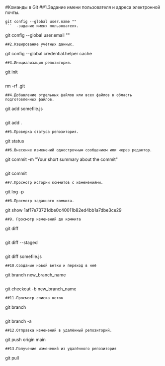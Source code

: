 #Команды в Git
##1.Задание имени пользователя и адреса электронной почты.
```
git config --global user.name ""
```  -задание именя пользователя.
```
git config --global user.email ""
``` -задание адреса электронной почты.
##2.Кэширование учётных данных.
```
git config --global credential.helper cache
``` -Кэшировать учётные данные можно с помощью параметра config с флагом --global.
##3.Инициализация репозитория.
```   
git init
```  эта команда нужна для того чтобы Git начал отслеживать изменения в проекте, делая эту папку **Git-репозиторием**.
```
rm -rf .git
``` команда для того чтобы удалить подпапку .git, тем самым "разгитить" папку.
##4.Добавление отдельных файлов или всех файлов в область подготовленных файлов.
```
git add somefile.js
``` -Добавить отдельный файл в область подготовленных файлов можно параметром add с указанием имени файла.
```
git add .
``` -добавить все файлы и папки в эту область, предоставив wildcard . вместо имени файла.
##5.Проверка статуса репозитория.
```
git status
``` -Просмотреть статус нужного репозитория можно по ключевому слову status: его действие распространяется на подготовленные, неподготовленные и неотслеживаемые файлы.
##6.Внесение изменений однострочным сообщением или через редактор.
```
git commit -m "Your short summary about the commit"
``` -При создании коммита в репозитории можно добавить однострочное сообщение с помощью параметра commit с флагом -m. Само сообщение вводится непосредственно после флага, в кавычках.
```
git commit
``` -Также можно открыть текстовый редактор в терминале для написания полного сообщения коммита. Оно может состоять из нескольких строк текста, в котором подробно характеризуются изменения, внесённые в репозиторий.
##7.Просмотр истории коммитов с изменениями.
```
git log -p
``` -Просматривать изменения, внесённые в репозиторий, можно с помощью параметра log. Он отображает список последних коммитов в порядке выполнения. Кроме того, добавив флаг -p, вы можете подробно изучить изменения, внесённые в каждый файл.
##8.Просмотр заданного коммита.
```
git show 1af17e73721dbe0c40011b82ed4bb1a7dbe3ce29
``` -Просмотреть полный список изменений, внесённых конкретным коммитом, можно с помощью параметра show, указав идентификатор или хеш коммита. Значение хеша уникально для каждого коммита, созданного в вашем репозитории.
##9. Просмотр изменений до коммита
```
git diff
``` -Можно просматривать список изменений, внесённых в репозиторий, используя параметр diff. По умолчанию отображаются только изменения, не подготовленные для фиксации.
```
git diff --staged
``` -Для просмотра подготовленных изменений необходимо добавить флаг --staged.
```
git diff somefile.js
``` -Также можно указать имя файла как параметр и просмотреть изменения, внесённые только в этот файл.
##10.Создание новой ветки и переход в неё
```
git branch new_branch_name
``` -Создать новую ветку можно с помощью параметра branch, указав имя ветки.
```
git checkout -b new_branch_name
``` -Но Git не переключится на неё автоматически. Для автоматического перехода нужно добавить флаг -b и параметр checkout.
##11.Просмотр списка веток
```
git branch
``` -Можно просматривать полный список веток, используя параметр branch. Команда отобразит все ветки, отметит текущую звёздочкой (*) и выделит её цветом.
```
git branch -a
``` -Также можно вывести список удалённых веток с помощью флага -a.
##12.Отправка изменений в удалённый репозиторий.
```
git push origin main
``` -Эта команда передаёт локальные изменения в центральный репозиторий, где с ними могут ознакомиться другие участники проекта.
##13.Получение изменений из удалённого репозитория
```
git pull
``` -Для загрузки изменений из удалённого репозитория используется параметр pull. Он скачивает копию текущей ветки с указанного удалённого репозитория и объединяет её с локальной копией.
